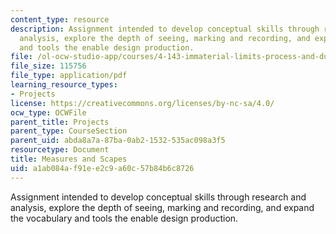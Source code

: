 ```yaml
---
content_type: resource
description: Assignment intended to develop conceptual skills through research and
  analysis, explore the depth of seeing, marking and recording, and expand the vocabulary
  and tools the enable design production.
file: /ol-ocw-studio-app/courses/4-143-immaterial-limits-process-and-duration-fall-2002/a1ab084af91ee2c9a60c57b84b6c8726_project1.pdf
file_size: 115756
file_type: application/pdf
learning_resource_types:
- Projects
license: https://creativecommons.org/licenses/by-nc-sa/4.0/
ocw_type: OCWFile
parent_title: Projects
parent_type: CourseSection
parent_uid: abda8a7a-87ba-0ab2-1532-535ac098a3f5
resourcetype: Document
title: Measures and Scapes
uid: a1ab084a-f91e-e2c9-a60c-57b84b6c8726
---
```

Assignment intended to develop conceptual skills through research and analysis, explore the depth of seeing, marking and recording, and expand the vocabulary and tools the enable design production.
